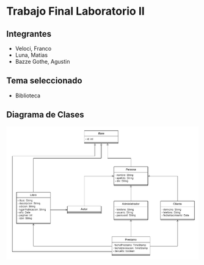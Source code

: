 # Trabajo Final Laboratorio II

## Integrantes
* Veloci, Franco
* Luna, Matias
* Bazze Gothe, Agustin

## Tema seleccionado
* Biblioteca

## Diagrama de Clases
![Diagrama de clases biblioteca](new.png)
